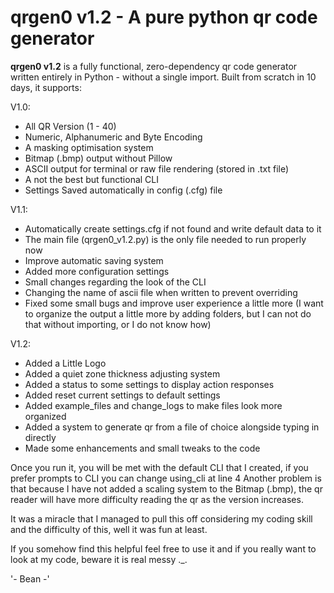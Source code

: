 # qrgen0 v1.2 - A pure python qr code generator

**qrgen0 v1.2** is a fully functional, zero-dependency qr code generator written entirely in Python - without a single import. Built from scratch in 10 days, it supports:

V1.0:
- All QR Version (1 - 40)
- Numeric, Alphanumeric and Byte Encoding
- A masking optimisation system
- Bitmap (.bmp) output without Pillow
- ASCII output for terminal or raw file rendering (stored in .txt file)
- A not the best but functional CLI
- Settings Saved automatically in config (.cfg) file

V1.1:
- Automatically create settings.cfg if not found and write default data to it
- The main file (qrgen0_v1.2.py) is the only file needed to run properly now
- Improve automatic saving system
- Added more configuration settings
- Small changes regarding the look of the CLI
- Changing the name of ascii file when written to prevent overriding
- Fixed some small bugs and improve user experience a little more
  (I want to organize the output a little more by adding folders, but I can not do that without importing, or I do not know how)

V1.2:
- Added a Little Logo
- Added a quiet zone thickness adjusting system
- Added a status to some settings to display action responses
- Added reset current settings to default settings
- Added example_files and change_logs to make files look more organized
- Added a system to generate qr from a file of choice alongside typing in directly
- Made some enhancements and small tweaks to the code

Once you run it, you will be met with the default CLI that I created, if you prefer prompts to CLI you can change using_cli at line 4 Another problem is that because I have not added a scaling system to the Bitmap (.bmp), the qr reader will have more difficulty reading the qr as the version increases.

It was a miracle that I managed to pull this off considering my coding skill and the difficulty of this, well it was fun at least.

If you somehow find this helpful feel free to use it and if you really want to look at my code, beware it is real messy ._.

'- Bean -'

